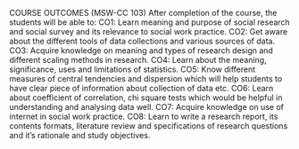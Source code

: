 COURSE OUTCOMES (MSW-CC 103)
After completion of the course, the students will be able to:
CO1: Learn meaning and purpose of social research and social survey and its relevance to social work practice.
CO2: Get aware about the different tools of data collections and various sources of data.
CO3: Acquire knowledge on meaning and types of research design and different scaling methods in research.
CO4: Learn about the meaning, significance, uses and limitations of statistics.
CO5: Know different measures of central tendencies and dispersion which will help students to have clear piece of information about collection of data etc.
CO6: Learn about coefficient of correlation, chi square tests which would be helpful in  understanding and analysing data well.
CO7: Acquire knowledge on use of internet in social work practice.
CO8: Learn to write a research report, its contents formats, literature review and specifications of research questions and it’s rationale and study objectives.